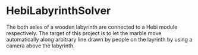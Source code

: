 # HebiLabyrinthSolver
The both axles of a wooden labyrinth are connected to a Hebi module respectively. The target of this project is to let the marble move automatically along arbitrary line drawn by people on the layrinth by using a camera above the labyrinth.
